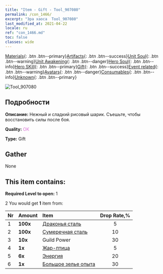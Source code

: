 ```yaml
---
title: "Item - Gift - Tool_907080"
permalink: /con_1466/
excerpt: "Эра хаоса  Tool_907080"
last_modified_at: 2021-04-22
locale: ru
ref: "con_1466.md"
toc: false
classes: wide
---
```

 [Materials](/ItemsRU/){: .btn .btn--primary}[Artifacts](/ItemsRU/Artifacts/){: .btn .btn--success}[Unit Soul](/ItemsRU/UnitSoul/){: .btn .btn--warning}[Unit Awakening](/ItemsRU/UnitAwakening/){: .btn .btn--danger}[Hero Soul](/ItemsRU/HeroSoul/){: .btn .btn--info}[Hero SKill](/ItemsRU/HeroSkill/){: .btn .btn--primary}[Gift](/ItemsRU/Gift/){: .btn .btn--success}[Event related](/ItemsRU/Events/){: .btn .btn--warning}[Avatars](/ItemsRU/Avatars/){: .btn .btn--danger}[Consumables](/ItemsRU/Consumables/){: .btn .btn--info}[Unknown](/ItemsRU/Unknown/){: .btn .btn--primary}

 ![Tool_907080](/images/t/i_907080.png)

## Подробности
 **Описание:** Нежный и сладкий рисовый шарик. Съешьте, чтобы восстановить силы после боя.

 **Quality:** <span style="color: #DA70D6">OK</span>

 **Type:** Gift

## Gather

  None

## This item contains:

 **Required Level to open:** 1

 2 You would get **1** item  from:

  | Nr | Amount |     Item    | Drop Rate,% |
  |:---|:-------|:------------|:---------:|
  | 1 |  **100x** | [Драконья сталь](/ItemsRU/con_880/) | 5 | 
  | 2 |  **100x** | [Сумеречная сталь](/ItemsRU/con_881/) | 10 | 
  | 3 |  **10x** | Guild Power | 30 | 
  | 4 |  **1x** | [Жар-птица](/ItemsRU/unt_268/) | 5 | 
  | 5 |  **6x** | [Энергия](/ItemsRU/con_900/) | 20 | 
  | 6 |  **1x** | [Большое зелье опыта](/ItemsRU/con_702/) | 30 | 
